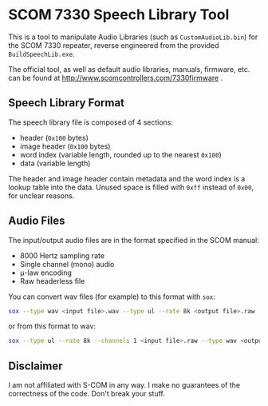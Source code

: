 # SCOM 7330 Speech Library Tool

This is a tool to manipulate Audio Libraries (such as
`CustomAudioLib.bin`) for the SCOM 7330 repeater, reverse engineered
from the provided `BuildSpeechLib.exe`.

The official tool, as well as default audio libraries, manuals,
firmware, etc. can be found at
http://www.scomcontrollers.com/7330firmware .

## Speech Library Format

The speech library file is composed of 4 sections:

- header (`0x100` bytes)
- image header (`0x100` bytes)
- word index (variable length, rounded up to the nearest `0x100`)
- data (variable length)

The header and image header contain metadata and the word index is a
lookup table into the data. Unused space is filled with `0xff` instead
of `0x00`, for unclear reasons.

<!-- (TODO: finish description) -->


## Audio Files

The input/output audio files are in the format specified in the SCOM manual:

- 8000 Hertz sampling rate
- Single channel (mono) audio
- μ-law encoding
- Raw headerless file

You can convert wav files (for example) to this format with `sox`:

```sh
sox --type wav <input file>.wav --type ul --rate 8k <output file>.raw
```

or from this format to wav:

```sh
sox --type ul --rate 8k --channels 1 <input file>.raw --type wav <output file>.wav
```


## Disclaimer

I am not affiliated with S-COM in any way. I make no guarantees of the
correctness of the code. Don't break your stuff.
